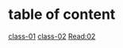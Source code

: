 # table of content

   [class-01](https://abed-77.github.io/reading-notes/class-01)
   [class-02](https://abed-77.github.io/reading-notes/class-02)
   [Read:02](rhttps://abed-77.github.io/reading-notes/Read:02)
    
